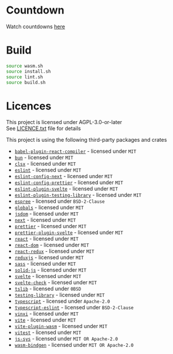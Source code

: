 <!--
Copyright 2024 sby1ce

SPDX-License-Identifier: AGPL-3.0-or-later
-->

# Countdown

Watch countdowns [here](https://sby1ce.github.io/countdown-timers/)

# Build

```bash
source wasm.sh
source install.sh
source lint.sh
source build.sh
```

# Licences

This project is licensed under AGPL-3.0-or-later \
See [LICENCE.txt](https://github.com/sby1ce/countdown-timers/blob/main/LICENCE.txt) file for details

This project is using the following third-party packages and crates

- [`babel-plugin-react-compiler`](https://www.npmjs.com/package/babel-plugin-react-compiler) - licensed under `MIT`
- [`bun`](https://bun.sh/) - licensed under `MIT`
- [`clsx`](https://www.npmjs.com/package/clsx) - licensed under `MIT`
- [`eslint`](https://eslint.org/) - licensed under `MIT`
- [`eslint-config-next`](https://nextjs.org/docs/app/building-your-application/configuring/eslint#eslint-config) - licensed under `MIT`
- [`eslint-config-prettier`](https://www.npmjs.com/package/eslint-config-prettier) - licensed under `MIT`
- [`eslint-plugin-svelte`](https://sveltejs.github.io/eslint-plugin-svelte/) - licensed under `MIT`
- [`eslint-plugin-testing-library`](https://www.npmjs.com/package/eslint-plugin-testing-library) - licensed under `MIT`
- [`espree`](https://www.npmjs.com/package/espree) - licensed under `BSD-2-Clause`
- [`globals`](https://www.npmjs.com/package/globals) - licensed under `MIT`
- [`jsdom`](https://www.npmjs.com/package/jsdom) - licensed under `MIT`
- [`next`](https://nextjs.org/) - licensed under `MIT`
- [`prettier`](https://prettier.io/) - licensed under `MIT`
- [`prettier-plugin-svelte`](https://www.npmjs.com/package/prettier-plugin-svelte) - licensed under `MIT`
- [`react`](https://react.dev/) - licensed under `MIT`
- [`react-dom`](https://react.dev/) - licensed under `MIT`
- [`react-redux`](https://react-redux.js.org/) - licensed under `MIT`
- [`reduxjs`](https://redux.js.org/) - licensed under `MIT`
- [`sass`](https://sass-lang.com/) - licensed under `MIT`
- [`solid-js`](https://www.solidjs.com/) - licensed under `MIT`
- [`svelte`](https://svelte.dev/) - licensed under `MIT`
- [`svelte-check`](https://www.npmjs.com/package/svelte-check) - licensed under `MIT`
- [`tslib`](https://www.typescriptlang.org/) - licensed under `0BSD`
- [`testing-library`](https://testing-library.com/) - licensed under `MIT`
- [`typescript`](https://www.typescriptlang.org/) - licensed under `Apache-2.0`
- [`typescript-eslint`](https://typescript-eslint.io/) - licensed under `BSD-2-Clause`
- [`vinxi`](https://vinxi.vercel.app/) - licensed under `MIT`
- [`vite`](https://vitejs.dev/) - licensed under `MIT`
- [`vite-plugin-wasm`](https://www.npmjs.com/package/vite-plugin-wasm) - licensed under `MIT`
- [`vitest`](https://vitest.dev/) - licensed under `MIT`
- [`js-sys`](https://crates.io/crates/js-sys) - licensed under `MIT OR Apache-2.0`
- [`wasm-bindgen`](https://rustwasm.github.io/) - licensed under `MIT OR Apache-2.0`
